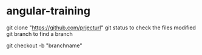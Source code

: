 # angular-training

git clone "https://github.com/prjecturl"
git status to check the files modified
git branch to find a branch

git checkout -b "branchname"
